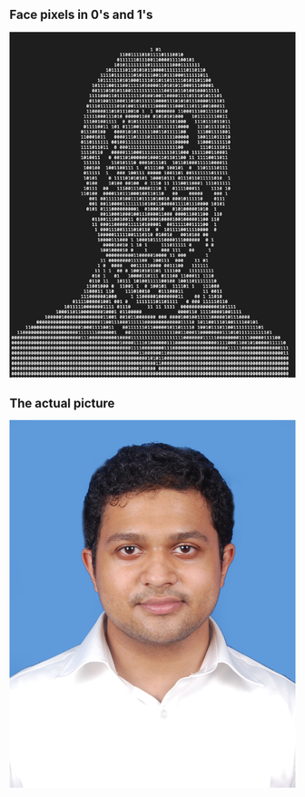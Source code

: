 ## Face pixels in 0's and 1's
![face_pixel](Rakesh1.png)
## The actual picture
![Picture](photo.jpeg)

